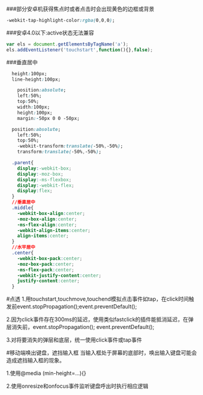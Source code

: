 ###部分安卓机获得焦点时或者点击时会出现黄色的边框或背景
```css
-webkit-tap-highlight-color:rgba(0,0,0);
```
###安卓4.0以下:active状态无法兼容
```javascript
var els = document.getElementsByTagName('a');
els.addEventListener('touchstart',function(){},false);
```
###垂直居中
```css
  height:100px;
  line-height:100px;
```
```css
    position:absolute;
    left:50%;
    top:50%;
    width:100px;
    height:100px;
    margin:-50px 0 0 -50px;
```
```css
  position:absolute;
    left:50%;
    top:50%;
    -webkit-transform:translate(-50%,-50%);
    transform:translate(-50%,-50%);
```
```css
  .parent{
    display:-webkit-box;
    display:-moz-box;
    display:-ms-flexbox;
    display:-webkit-flex;
    display:flex;
  }
  //垂直居中
  .middle{
    -webkit-box-align:center;
    -moz-box-align:center;
    -ms-flex-align:center;
    -webkit-align-items:center;
    align-items:center;
  }
  //水平居中
  .center{
    -webkit-box-pack:center;
    -moz-box-pack:center;
    -ms-flex-pack:center;
    -webkit-justify-content:center;
    justify-content:center;
  }
```
#点透
1.用touchstart,touchmove,touchend模拟点击事件如tap，在click时间触发前event.stopPropagation();event.preventDefault();

2.因为click事件存在300ms的延迟，使用类似fastclick的插件能抵消延迟，在弹层消失前，event.stopPropagation(); event.preventDefault();

3.对将要消失的弹层和底层，统一使用click事件或tap事件

#移动端唤出键盘，遮挡输入框
当输入框处于屏幕的底部时，唤出输入键盘可能会造成遮挡输入框的现象。

1.使用@media (min-height=...){}

2.使用onresize和onfocus事件监听键盘呼出时执行相应逻辑

